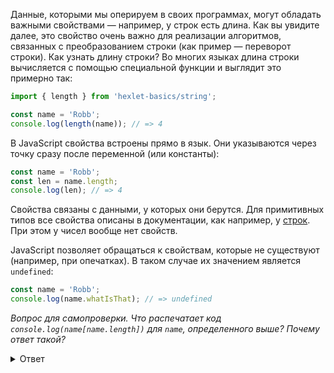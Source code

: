 
Данные, которыми мы оперируем в своих программах, могут обладать важными свойствами — например, у строк есть длина. Как вы увидите далее, это свойство очень важно для реализации алгоритмов, связанных с преобразованием строки (как пример — переворот строки). Как узнать длину строки? Во многих языках длина строки вычисляется с помощью специальной функции и выглядит это примерно так:

```javascript
import { length } from 'hexlet-basics/string';

const name = 'Robb';
console.log(length(name)); // => 4
```

В JavaScript свойства встроены прямо в язык. Они указываются через точку сразу после переменной (или константы):

```javascript
const name = 'Robb';
const len = name.length;
console.log(len); // => 4
```

Свойства связаны с данными, у которых они берутся. Для примитивных типов все свойства описаны в документации, как например, у [строк](https://developer.mozilla.org/ru/docs/Web/JavaScript/Reference/Global_Objects/String). При этом у чисел вообще нет свойств.

JavaScript позволяет обращаться к свойствам, которые не существуют (например, при опечатках). В таком случае их значением является `undefined`:

```javascript
const name = 'Robb';
console.log(name.whatIsThat); // => undefined
```

*Вопрос для самопроверки. Что распечатает код `console.log(name[name.length])` для `name`, определенного выше? Почему ответ такой?*

<details>
<summary>Ответ</summary>

Код распечатает `undefined`, потому что происходит обращение по индексу, который выходит за границу строки. В этом случае `name.length` — 4, а индекс последнего символа в строке — 3.

</details>
